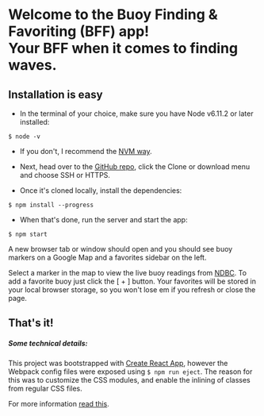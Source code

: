 # Welcome to the Buoy Finding & Favoriting (BFF) app! <br>Your BFF when it comes to finding waves.

## Installation is easy

- In the terminal of your choice, make sure you have Node v6.11.2 or later installed:

`$ node -v`

- If you don't, I recommend the [NVM way](https://www.sitepoint.com/quick-tip-multiple-versions-node-nvm/).

- Next, head over to the [GitHub repo](https://github.com/zickonezero/sl), click the Clone or download menu and choose SSH or HTTPS.

- Once it's cloned locally, install the dependencies:

`$ npm install --progress`

- When that's done, run the server and start the app:

`$ npm start`

A new browser tab or window should open and you should see buoy markers on a Google Map and a favorites sidebar on the left.

Select a marker in the map to view the live buoy readings from [NDBC](http://www.ndbc.noaa.gov/rss/ndbc_obs_search.php?lat=40N&lon=73W&radius=100).
To add a favorite buoy just click the [ + ] button.
Your favorites will be stored in your local browser storage, so you won't lose em
if you refresh or close the page.

## That's it!

##### Some technical details:

This project was bootstrapped with [Create React App](https://github.com/facebookincubator/create-react-app),
however the Webpack config files were exposed using `$ npm run eject`. The reason for this
was to customize the CSS modules, and enable the inlining of classes from regular CSS files.

For more information [read this](https://medium.com/nulogy/how-to-use-css-modules-with-create-react-app-9e44bec2b5c2).
